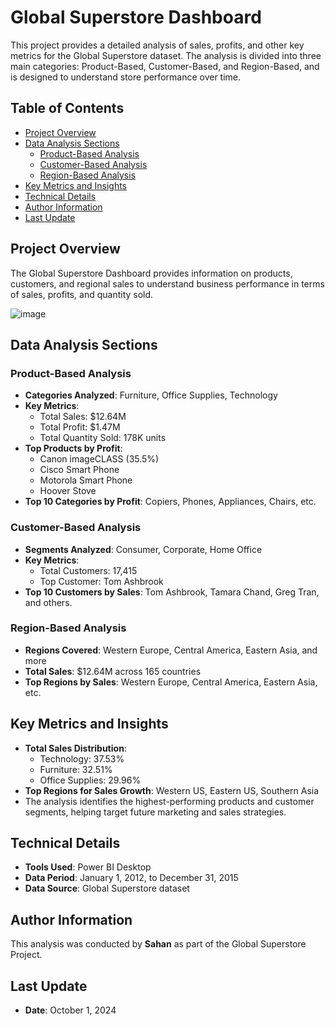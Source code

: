 
# Global Superstore Dashboard

This project provides a detailed analysis of sales, profits, and other key metrics for the Global Superstore dataset. The analysis is divided into three main categories: Product-Based, Customer-Based, and Region-Based, and is designed to understand store performance over time.

## Table of Contents
- [Project Overview](#project-overview)
- [Data Analysis Sections](#data-analysis-sections)
  - [Product-Based Analysis](#product-based-analysis)
  - [Customer-Based Analysis](#customer-based-analysis)
  - [Region-Based Analysis](#region-based-analysis)
- [Key Metrics and Insights](#key-metrics-and-insights)
- [Technical Details](#technical-details)
- [Author Information](#author-information)
- [Last Update](#last-update)

## Project Overview

The Global Superstore Dashboard provides information on products, customers, and regional sales to understand business performance in terms of sales, profits, and quantity sold.

![image](https://github.com/user-attachments/assets/a91cdc07-e9dc-402f-ae4c-5f98757bc1df)

## Data Analysis Sections

### Product-Based Analysis
- **Categories Analyzed**: Furniture, Office Supplies, Technology
- **Key Metrics**:
  - Total Sales: $12.64M
  - Total Profit: $1.47M
  - Total Quantity Sold: 178K units
- **Top Products by Profit**:
  - Canon imageCLASS (35.5%)
  - Cisco Smart Phone
  - Motorola Smart Phone
  - Hoover Stove
- **Top 10 Categories by Profit**: Copiers, Phones, Appliances, Chairs, etc.

### Customer-Based Analysis
- **Segments Analyzed**: Consumer, Corporate, Home Office
- **Key Metrics**:
  - Total Customers: 17,415
  - Top Customer: Tom Ashbrook
- **Top 10 Customers by Sales**: Tom Ashbrook, Tamara Chand, Greg Tran, and others.

### Region-Based Analysis
- **Regions Covered**: Western Europe, Central America, Eastern Asia, and more
- **Total Sales**: $12.64M across 165 countries
- **Top Regions by Sales**: Western Europe, Central America, Eastern Asia, etc.

## Key Metrics and Insights
- **Total Sales Distribution**:
  - Technology: 37.53%
  - Furniture: 32.51%
  - Office Supplies: 29.96%
- **Top Regions for Sales Growth**: Western US, Eastern US, Southern Asia
- The analysis identifies the highest-performing products and customer segments, helping target future marketing and sales strategies.

## Technical Details
- **Tools Used**: Power BI Desktop
- **Data Period**: January 1, 2012, to December 31, 2015
- **Data Source**: Global Superstore dataset

## Author Information
This analysis was conducted by **Sahan** as part of the Global Superstore Project.

## Last Update
- **Date**: October 1, 2024
